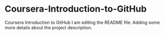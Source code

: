 # Coursera-Introduction-to-GitHub
Coursera Introduction to GitHub
I am editing the README file. Adding some more details about the project description.
